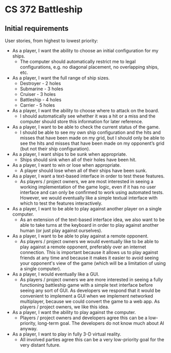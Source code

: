 # CS 372 Battleship

## Initial requirements

User stories, from highest to lowest priority:

- As a player, I want the ability to choose an initial configuration for my
  ships.
  - The computer should automatically restrict me to legal configurations, e.g.
    no diagonal placement, no overlapping ships, etc.
- As a player, I want the full range of ship sizes.
  - Destroyer - 2 holes
  - Submarine - 3 holes
  - Cruiser - 3 holes
  - Battleship - 4 holes
  - Carrier - 5 holes
- As a player, I want the ability to choose where to attack on the board.
  - I should automatically see whether it was a hit or a miss and the computer
    should store this information for later reference.
- As a player, I want to be able to check the current status of the game.
  - I should be able to see my own ship configuration and the hits and misses
    that have been made on my grid, but I should only be able to see the hits
    and misses that have been made on my opponent’s grid (but not their ship
    configuration).
- As a player, I want ships to be sunk when appropriate.
  - Ships should sink when all of their holes have been hit.
- As a player, I want to win or lose when appropriate.
  - A player should lose when all of their ships have been sunk.
- As a player, I want a text-based interface in order to test these features.
  - As players / project owners, we are most interested in seeing a working
    implementation of the game logic, even if it has no user interface and can
    only be confirmed to work using automated tests. However, we would
    eventually like a simple textual interface with which to test the features
    interactively.
- As a player, I want to be able to play against another player on a single
  computer.
  - As an extension of the text-based interface idea, we also want to be able
    to take turns at the keyboard in order to play against another human (or
    just play against ourselves).
- As a player, I want to be able to play against a remote opponent.
  - As players / project owners we would eventually like to be able to play
    against a remote opponent, preferably over an internet connection. This is
    important because it allows us to play against friends at any time and
    because it makes it easier to avoid seeing your opponent's view of the game
    (which will be a limitation of using a single computer).
- As a player, I would eventually like a GUI.
  - As players / project owners we are more interested in seeing a fully
    functioning battleship game with a simple text interface before seeing any
    sort of GUI. As developers we respond that it would be convenient to
    implement a GUI when we implement networked multiplayer, because we could
    convert the game to a web app. As players / project owners, we like this
    idea.
- As a player, I want the ability to play against the computer.
  - Players / project owners and developers agree this can be a low-priority,
    long-term goal. The developers do not know much about AI anyway.
- As a player, I want to play in fully 3-D virtual reality.
  - All involved parties agree this can be a very low-priority goal for the
    very distant future.